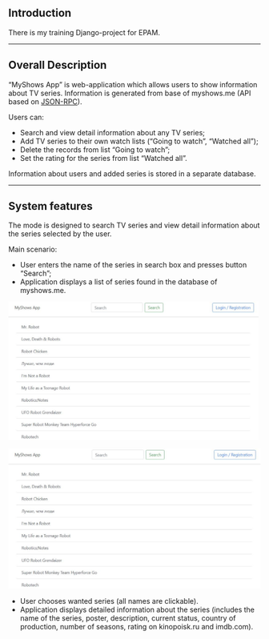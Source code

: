 ## Introduction

There is my training Django-project for EPAM.

______________

## Overall Description

“MyShows App” is web-application which allows users to show information about TV series. Information is generated from base of myshows.me (API based on [JSON-RPC](https://api.myshows.me/shared/doc/)).
  
Users can:
* Search and view detail information about any TV series;
* Add TV series to their own watch lists (“Going to watch”, “Watched all”);
* Delete the records from list “Going to watch”;
* Set the rating for the series from list “Watched all”.
  
Information about users and added series is stored in a separate database.
______________

## System features

The mode is designed to search TV series and view detail information about the series selected by the user.
  
Main scenario:
* User enters the name of the series in search box and presses button “Search”;
* Application displays a list of series found in the database of myshows.me.

<img src="https://github.com/incx07/epam-lab/blob/develop/documentation/images/003.JPG" alt="Picture 01" width="500"/>

![Picture 01](https://github.com/incx07/epam-lab/blob/develop/documentation/images/003.JPG "Picture 01")

* User chooses wanted series (all names are clickable).
* Application displays detailed information about the series (includes the name of the series, poster, description, current status, country of production, number of seasons, rating on kinopoisk.ru and imdb.com).

